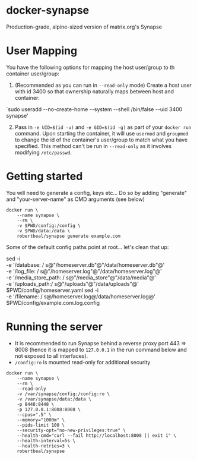 # docker-synapse
Production-grade, alpine-sized version of matrix.org's Synapse

# User Mapping

You have the following options for mapping the host user/group to th container user/group:

1. (Recommended as you can run in `--read-only` mode) Create a host user with id 3400 so that ownership naturally maps between host and container:

`sudo useradd --no-create-home --system --shell /bin/false --uid 3400 synapse'

2. Pass in `-e UID=$(id -u)` and `-e GID=$(id -g)` as part of your `docker run` command. Upon starting the container, it will use `usermod` and `groupmod` to change the id of the container's user/group to match what you have specified. This method can't be run in `--read-only` as it involves modifying `/etc/passwd`.

# Getting started

You will need to generate a config, keys etc... Do so by adding "generate" and "your-server-name" as CMD arguments (see below)

```
docker run \
    --name synapse \
    --rm \
    -v $PWD/config:/config \
    -v $PWD/data:/data \
    robertbeal/synapse generate example.com
```

Some of the default config paths point at root... let's clean that up:

sed -i \
    -e '/database: / s@"/homeserver.db"@"/data/homeserver.db"@' \
    -e '/log_file: / s@"/homeserver.log"@"/data/homeserver.log"@' \
    -e '/media_store_path: / s@"/media_store"@"/data/media"@' \
    -e '/uploads_path:/ s@"/uploads"@"/data/uploads"@' \
    $PWD/config/homeserver.yaml
sed -i \
    -e '/filename: / s@/homeserver.log@/data/homeserver.log@' \
    $PWD/config/example.com.log.config

# Running the server

* It is recommended to run Synapse behind a reverse proxy port 443 => 8008 (hence it is mapped to `127.0.0.1` in the run command below and not exposed to all interfaces). 
* `/config:ro` is mounted read-only for additional security

```
docker run \
    --name synapse \
    --rm \
    --read-only
    -v /var/synapse/config:/config:ro \
    -v /var/synapse/data:/data \
    -p 8448:8448 \
    -p 127.0.0.1:8008:8008 \
    --cpus=".5" \
    --memory="1000m" \
    --pids-limit 100 \
    --security-opt="no-new-privileges:true" \
    --health-cmd="curl --fail http://localhost:8008 || exit 1" \
    --health-interval=5s \
    --health-retries=3 \
    robertbeal/synapse
```

